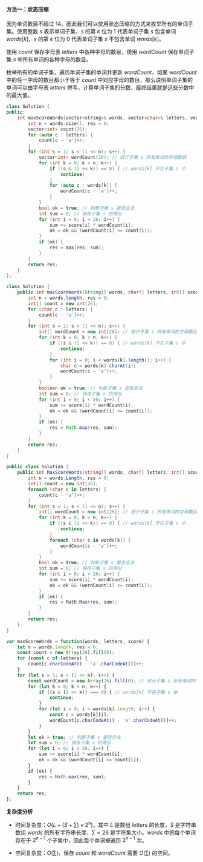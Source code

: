 #### 方法一：状态压缩

因为单词数目不超过 $14$，因此我们可以使用状态压缩的方式来枚举所有的单词子集。使用整数 $s$ 表示单词子集，$s$ 的第 $k$ 位为 $1$ 代表单词子集 $s$ 包含单词 $\textit{words}[k]$，$s$ 的第 $k$ 位为 $0$ 代表单词子集 $s$ 不包含单词 $\textit{words}[k]$。

使用 $\textit{count}$ 保存字母表 $\textit{letters}$ 中各种字母的数目，使用 $\textit{wordCount}$ 保存单词子集 $s$ 中所有单词的各种字母的数目。

枚举所有的单词子集，遍历单词子集的单词并更新 $\textit{wordCount}$，如果 $\textit{wordCount}$ 中的任一字母的数目都小于等于 $\textit{count}$ 中对应字母的数目，那么说明单词子集的单词可以由字母表 $\textit{letters}$ 拼写，计算单词子集的分数，最终结果就是这些分数中的最大值。

```C++ [sol1-C++]
class Solution {
public:
    int maxScoreWords(vector<string>& words, vector<char>& letters, vector<int>& score) {
        int n = words.size(), res = 0;
        vector<int> count(26);
        for (auto c : letters) {
            count[c - 'a']++;
        }
        for (int s = 1; s < (1 << n); s++) {
            vector<int> wordCount(26); // 统计子集 s 所有单词的字母数目
            for (int k = 0; k < n; k++) {
                if ((s & (1 << k)) == 0) { // words[k] 不在子集 s 中
                    continue;
                }
                for (auto c : words[k]) {
                    wordCount[c - 'a']++;
                }
            }
            bool ok = true; // 判断子集 s 是否合法
            int sum = 0; // 保存子集 s 的得分
            for (int i = 0; i < 26; i++) {
                sum += score[i] * wordCount[i];
                ok = ok && (wordCount[i] <= count[i]);
            }
            if (ok) {
                res = max(res, sum);
            }
        }
        return res;
    }
};
```

```Java [sol1-Java]
class Solution {
    public int maxScoreWords(String[] words, char[] letters, int[] score) {
        int n = words.length, res = 0;
        int[] count = new int[26];
        for (char c : letters) {
            count[c - 'a']++;
        }
        for (int s = 1; s < (1 << n); s++) {
            int[] wordCount = new int[26]; // 统计子集 s 所有单词的字母数目
            for (int k = 0; k < n; k++) {
                if ((s & (1 << k)) == 0) { // words[k] 不在子集 s 中
                    continue;
                }
                for (int i = 0; i < words[k].length(); i++) {
                    char c = words[k].charAt(i);
                    wordCount[c - 'a']++;
                }
            }
            boolean ok = true; // 判断子集 s 是否合法
            int sum = 0; // 保存子集 s 的得分
            for (int i = 0; i < 26; i++) {
                sum += score[i] * wordCount[i];
                ok = ok && (wordCount[i] <= count[i]);
            }
            if (ok) {
                res = Math.max(res, sum);
            }
        }
        return res;
    }
}
```

```C# [sol1-C#]
public class Solution {
    public int MaxScoreWords(string[] words, char[] letters, int[] score) {
        int n = words.Length, res = 0;
        int[] count = new int[26];
        foreach (char c in letters) {
            count[c - 'a']++;
        }
        for (int s = 1; s < (1 << n); s++) {
            int[] wordCount = new int[26]; // 统计子集 s 所有单词的字母数目
            for (int k = 0; k < n; k++) {
                if ((s & (1 << k)) == 0) { // words[k] 不在子集 s 中
                    continue;
                }
                foreach (char c in words[k]) {
                    wordCount[c - 'a']++;
                }
            }
            bool ok = true; // 判断子集 s 是否合法
            int sum = 0; // 保存子集 s 的得分
            for (int i = 0; i < 26; i++) {
                sum += score[i] * wordCount[i];
                ok = ok && (wordCount[i] <= count[i]);
            }
            if (ok) {
                res = Math.Max(res, sum);
            }
        }
        return res;
    }
}
```

```JavaScript [sol1-JavaScript]
var maxScoreWords = function(words, letters, score) {
    let n = words.length, res = 0;
    const count = new Array(26).fill(0);
    for (const c of letters) {
        count[c.charCodeAt() - 'a'.charCodeAt()]++;
    }
    for (let s = 1; s < (1 << n); s++) {
        const wordCount = new Array(26).fill(0); // 统计子集 s 所有单词的字母数目
        for (let k = 0; k < n; k++) {
            if ((s & (1 << k)) === 0) { // words[k] 不在子集 s 中
                continue;
            }
            for (let i = 0; i < words[k].length; i++) {
                const c = words[k][i];
                wordCount[c.charCodeAt() - 'a'.charCodeAt()]++;
            }
        }
        let ok = true; // 判断子集 s 是否合法
        let sum = 0; // 保存子集 s 的得分
        for (let i = 0; i < 26; i++) {
            sum += score[i] * wordCount[i];
            ok = ok && (wordCount[i] <= count[i]);
        }
        if (ok) {
            res = Math.max(res, sum);
        }
    }
    return res;
};
```

**复杂度分析**

+ 时间复杂度：$O \big (L + (S + \sum) \times 2^n \big )$，其中 $L$ 是数组 $\textit{letters}$ 的长度，$S$ 是字符串数组 $\textit{words}$ 的所有字符串长度，$\sum=26$ 是字符集大小。$\textit{words}$ 中的每个单词存在于 $2^{n-1}$ 个子集中，因此每个单词被遍历 $2^{n-1}$ 次。

+ 空间复杂度：$O \big ( \sum \big )$。保存 $\textit{count}$ 和 $\textit{wordCount}$ 需要 $O \big ( \sum \big )$ 的空间。